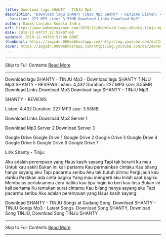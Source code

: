 ```yaml
---
title: Download lagu SHANTY - TINJU Mp3
description: "Download lagu SHANTY TINJU Mp3 SHANTY - REVIEWS Listen: 4,432
  Duration: 227 MP3 size: 3.55MB Download Links Download Mp3"
author: Dimas Lanjaka Kumala Indra
url: https://www.webmanajemen.com/2019/12/download-lagu-shanty-tinju-mp3.html
date: 2019-12-04T17:12:52+07:00
updated: 2019-12-04T09:52:00.000Z
thumbnail: https://imgcdn.000webhostapp.com/https/img.youtube.com/da724846cb23e7f1c01a0da3e1994b0e.jpeg
cover: https://imgcdn.000webhostapp.com/https/img.youtube.com/da724846cb23e7f1c01a0da3e1994b0e.jpeg
---
```


<hr/> Skip to Full Contents <a href="https://www.webmanajemen.com/2019/12/download-lagu-shanty-tinju-mp3.html" rel="follow" class="button" id="read-more">Read More</a> <hr/> Download lagu SHANTY - TINJU Mp3 - Download lagu SHANTY TINJU Mp3 SHANTY - REVIEWS Listen: 4,432 Duration: 227 MP3 size: 3.55MB Download Links Download Mp3 Download lagu SHANTY - TINJU Mp3

  SHANTY - REVIEWS 

  Listen: 4,432 
  Duration: 227 
  MP3 size: 3.55MB 

  Download Links 
  Download Mp3 Server 1 

  Download Mp3 Server 2 
  Download Server 3 


  Google Drive   Google Drive 1 
  Google Drive 2 
  Google Drive 3 
  Google Drive 4 
  Google Drive 5 
  Google Drive 6 
  Google Drive 7 


                             
Lirik Shanty - Tinju:
                             
 Aku adalah perempuan yang 
 Haus kasih sayang 
 Tapi tak berarti ku mau 
 Untuk kau sakiti 
 Bukan ini kali pertama 
 Kau permainkan cintaku 
 Kau bilang hanya sayang aku 
 Tapi pacarmu seribu 
 Aku tak butuh dirimu 
 Pergi jauh kau dariku 
 Pastikan ada cinta bagiku 
 Yang mau mengerti aku 
 Inilah saat bagiku 
 Membalas perlakuanmu 
 Jera hatiku kau tipu 
 Ingin ku beri kau tinju 
 Bukan ini kali pertama 
 Ku temukan surat cintamu 
 Kau bilang hanya sayang aku 
 Tapi pacarmu seribu 
 Aku adalah perempuan yang 
 Haus kasih sayang 
                         
  Download SHANTY - TINJU Songs at Gudang Song, Download SHANTY - TINJU Songs Mp3 - Latest Songs.  Download Song SHANTY, Download Song TINJU, Download Song TINJU SHANTY <hr/> Skip to Full Contents <a href="https://www.webmanajemen.com/2019/12/download-lagu-shanty-tinju-mp3.html" rel="follow" class="button" id="read-more">Read More</a> <hr/>